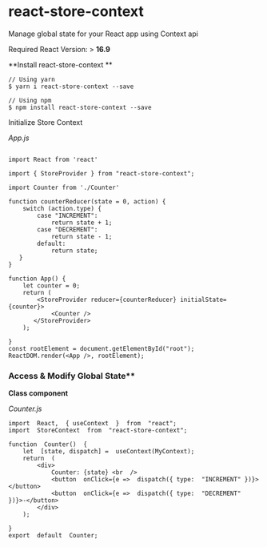 
# react-store-context

Manage global state for your React app using Context api

  

Required React Version: > **16.9**

  

**Install react-store-context **

```
// Using yarn
$ yarn i react-store-context --save

// Using npm
$ npm install react-store-context --save

```

Initialize Store Context

*App.js*

```

import React from 'react'

import { StoreProvider } from "react-store-context";

import Counter from './Counter'

function counterReducer(state = 0, action) {
	switch (action.type) {
		case "INCREMENT":
	 		return state + 1;
		case "DECREMENT":
	 		return state - 1;
		default:
			return state;
   }
}
  
function App() {
	let counter = 0;
	return (
		<StoreProvider reducer={counterReducer} initialState={counter}>
			<Counter />
	   </StoreProvider>
	);

}
const rootElement = document.getElementById("root");
ReactDOM.render(<App />, rootElement);
```

  

### Access & Modify Global State**

  
  

**Class component**

*Counter.js*

```
import  React,  { useContext  }  from  "react";
import  StoreContext  from  "react-store-context";

function  Counter()  {
	let  [state, dispatch] =  useContext(MyContext);
	return  (
		<div>
			Counter: {state} <br  />
			<button  onClick={e =>  dispatch({ type:  "INCREMENT" })}></button>
			<button  onClick={e =>  dispatch({ type:  "DECREMENT" })}>-</button>
		</div>
	);

}
export  default  Counter;
 
```